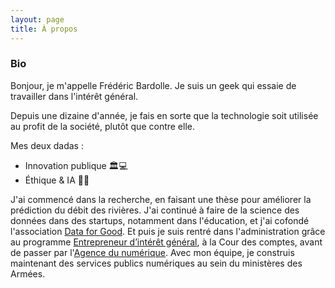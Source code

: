 ```yaml
---
layout: page
title: À propos
---
```


### Bio

Bonjour, je m'appelle Frédéric Bardolle. Je suis un geek qui essaie de travailler dans l'intérêt général.

Depuis une dizaine d'année, je fais en sorte que la technologie soit utilisée au profit de la société, plutôt que contre elle.

Mes deux dadas :

* Innovation publique 🏛💻
* Éthique & IA 🤔🤖

J'ai commencé dans la recherche, en faisant une thèse pour améliorer la prédiction du débit des rivières. J'ai continué à faire de la science des données dans des startups, notamment dans l'éducation, et j'ai cofondé l'association [Data for Good](https://dataforgood.fr/). Et puis je suis rentré dans l'administration grâce au programme [Entrepreneur d’intérêt général](https://entrepreneur-interet-general.etalab.gouv.fr), à la Cour des comptes, avant de passer par l'[Agence du numérique](https://agencedunumerique.gouv.fr/). Avec mon équipe, je construis maintenant des services publics numériques au sein du ministères des Armées.

